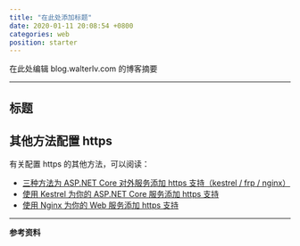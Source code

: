 ```yaml
---
title: "在此处添加标题"
date: 2020-01-11 20:08:54 +0800
categories: web
position: starter
---
```


在此处编辑 blog.walterlv.com 的博客摘要

---

<div id="toc"></div>

## 标题


## 其他方法配置 https

有关配置 https 的其他方法，可以阅读：

- [三种方法为 ASP.NET Core 对外服务添加 https 支持（kestrel / frp / nginx）](/post/add-https-support-for-asp-dotnet)
- [使用 Kestrel 为你的 ASP.NET Core 服务添加 https 支持](/post/add-https-support-for-asp-dotnet-using-kestrel)
- [使用 Nginx 为你的 Web 服务添加 https 支持](/post/add-https-support-for-web-service-using-nginx)

---

**参考资料**
